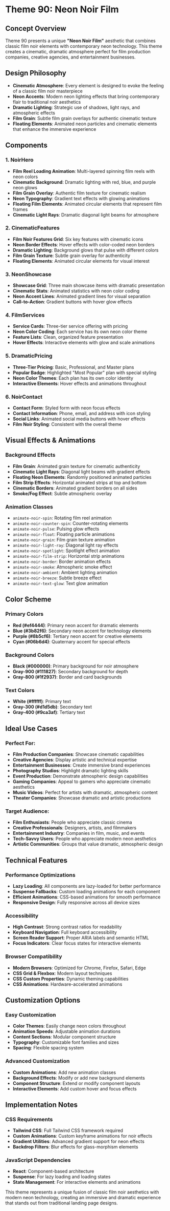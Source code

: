 # Theme 90: Neon Noir Film

## Concept Overview

Theme 90 presents a unique **"Neon Noir Film"** aesthetic that combines classic film noir elements with contemporary neon technology. This theme creates a cinematic, dramatic atmosphere perfect for film production companies, creative agencies, and entertainment businesses.

## Design Philosophy

- **Cinematic Atmosphere**: Every element is designed to evoke the feeling of a classic film noir masterpiece
- **Neon Accents**: Modern neon lighting effects that bring contemporary flair to traditional noir aesthetics
- **Dramatic Lighting**: Strategic use of shadows, light rays, and atmospheric effects
- **Film Grain**: Subtle film grain overlays for authentic cinematic texture
- **Floating Elements**: Animated neon particles and cinematic elements that enhance the immersive experience

## Components

### 1. NoirHero
- **Film Reel Loading Animation**: Multi-layered spinning film reels with neon colors
- **Cinematic Background**: Dramatic lighting with red, blue, and purple neon glows
- **Film Grain Overlay**: Authentic film texture for cinematic realism
- **Neon Typography**: Gradient text effects with glowing animations
- **Floating Film Elements**: Animated circular elements that represent film frames
- **Cinematic Light Rays**: Dramatic diagonal light beams for atmosphere

### 2. CinematicFeatures
- **Film Noir Features Grid**: Six key features with cinematic icons
- **Neon Border Effects**: Hover effects with color-coded neon borders
- **Dramatic Lighting**: Background glows that pulse with different colors
- **Film Grain Texture**: Subtle grain overlay for authenticity
- **Floating Elements**: Animated circular elements for visual interest

### 3. NeonShowcase
- **Showcase Grid**: Three main showcase items with dramatic presentation
- **Cinematic Stats**: Animated statistics with neon color coding
- **Neon Accent Lines**: Animated gradient lines for visual separation
- **Call-to-Action**: Gradient buttons with hover glow effects

### 4. FilmServices
- **Service Cards**: Three-tier service offering with pricing
- **Neon Color Coding**: Each service has its own neon color theme
- **Feature Lists**: Clean, organized feature presentation
- **Hover Effects**: Interactive elements with glow and scale animations

### 5. DramaticPricing
- **Three-Tier Pricing**: Basic, Professional, and Master plans
- **Popular Badge**: Highlighted "Most Popular" plan with special styling
- **Neon Color Themes**: Each plan has its own color identity
- **Interactive Elements**: Hover effects and animations throughout

### 6. NoirContact
- **Contact Form**: Styled form with neon focus effects
- **Contact Information**: Phone, email, and address with icon styling
- **Social Links**: Animated social media buttons with hover effects
- **Film Noir Styling**: Consistent with the overall theme

## Visual Effects & Animations

### Background Effects
- **Film Grain**: Animated grain texture for cinematic authenticity
- **Cinematic Light Rays**: Diagonal light beams with gradient effects
- **Floating Neon Elements**: Randomly positioned animated particles
- **Film Strip Effects**: Horizontal animated strips at top and bottom
- **Cinematic Borders**: Animated gradient borders on all sides
- **Smoke/Fog Effect**: Subtle atmospheric overlay

### Animation Classes
- `animate-noir-spin`: Rotating film reel animation
- `animate-noir-counter-spin`: Counter-rotating elements
- `animate-noir-pulse`: Pulsing glow effects
- `animate-noir-float`: Floating particle animations
- `animate-noir-grain`: Film grain texture animation
- `animate-noir-light-ray`: Diagonal light ray effects
- `animate-noir-spotlight`: Spotlight effect animation
- `animate-noir-film-strip`: Horizontal strip animations
- `animate-noir-border`: Border animation effects
- `animate-noir-smoke`: Atmospheric smoke effect
- `animate-noir-ambient`: Ambient lighting animation
- `animate-noir-breeze`: Subtle breeze effect
- `animate-noir-text-glow`: Text glow animation

## Color Scheme

### Primary Colors
- **Red (#ef4444)**: Primary neon accent for dramatic elements
- **Blue (#3b82f6)**: Secondary neon accent for technology elements
- **Purple (#8b5cf6)**: Tertiary neon accent for creative elements
- **Cyan (#06b6d4)**: Quaternary accent for special effects

### Background Colors
- **Black (#000000)**: Primary background for noir atmosphere
- **Gray-900 (#111827)**: Secondary background for depth
- **Gray-800 (#1f2937)**: Border and card backgrounds

### Text Colors
- **White (#ffffff)**: Primary text
- **Gray-300 (#d1d5db)**: Secondary text
- **Gray-400 (#9ca3af)**: Tertiary text

## Ideal Use Cases

### Perfect For:
- **Film Production Companies**: Showcase cinematic capabilities
- **Creative Agencies**: Display artistic and technical expertise
- **Entertainment Businesses**: Create immersive brand experiences
- **Photography Studios**: Highlight dramatic lighting skills
- **Event Production**: Demonstrate atmospheric design capabilities
- **Gaming Companies**: Appeal to gamers who appreciate cinematic aesthetics
- **Music Videos**: Perfect for artists with dramatic, atmospheric content
- **Theater Companies**: Showcase dramatic and artistic productions

### Target Audience:
- **Film Enthusiasts**: People who appreciate classic cinema
- **Creative Professionals**: Designers, artists, and filmmakers
- **Entertainment Industry**: Companies in film, music, and events
- **Tech-Savvy Users**: People who appreciate modern neon aesthetics
- **Artistic Communities**: Groups that value dramatic, atmospheric design

## Technical Features

### Performance Optimizations
- **Lazy Loading**: All components are lazy-loaded for better performance
- **Suspense Fallbacks**: Custom loading animations for each component
- **Efficient Animations**: CSS-based animations for smooth performance
- **Responsive Design**: Fully responsive across all device sizes

### Accessibility
- **High Contrast**: Strong contrast ratios for readability
- **Keyboard Navigation**: Full keyboard accessibility
- **Screen Reader Support**: Proper ARIA labels and semantic HTML
- **Focus Indicators**: Clear focus states for interactive elements

### Browser Compatibility
- **Modern Browsers**: Optimized for Chrome, Firefox, Safari, Edge
- **CSS Grid & Flexbox**: Modern layout techniques
- **CSS Custom Properties**: Dynamic theming capabilities
- **CSS Animations**: Hardware-accelerated animations

## Customization Options

### Easy Customization
- **Color Themes**: Easily change neon colors throughout
- **Animation Speeds**: Adjustable animation durations
- **Content Sections**: Modular component structure
- **Typography**: Customizable font families and sizes
- **Spacing**: Flexible spacing system

### Advanced Customization
- **Custom Animations**: Add new animation classes
- **Background Effects**: Modify or add new background elements
- **Component Structure**: Extend or modify component layouts
- **Interactive Elements**: Add custom hover and focus effects

## Implementation Notes

### CSS Requirements
- **Tailwind CSS**: Full Tailwind CSS framework required
- **Custom Animations**: Custom keyframe animations for noir effects
- **Gradient Utilities**: Advanced gradient support for neon effects
- **Backdrop Filters**: Blur effects for glass-morphism elements

### JavaScript Dependencies
- **React**: Component-based architecture
- **Suspense**: For lazy loading and loading states
- **State Management**: For interactive elements and animations

This theme represents a unique fusion of classic film noir aesthetics with modern neon technology, creating an immersive and dramatic experience that stands out from traditional landing page designs. 